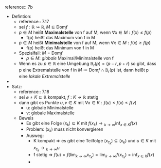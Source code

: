 reference:: 7b

- Defintion:
	- reference:: 7.17
	- sei $f:\mathbb{R}\rightarrowtail\mathbb{R},M\subseteq\text{Dom}f$
	- $p\in M$ heißt **Maximalstelle** von f auf M, wenn $\forall x\in M:f\left(x\right)\leq f\left(p\right)$
		- f(p) heißt das Maximum von f in M
	- $p\in M$ heißt **Minimalstelle** von f auf M, wenn $\forall x\in M:f\left(x\right)\geq f\left(p\right)$
		- f(p) heißt das Minimum von f in M
	- Spezialfall: $M=\text{Dom}f$
		- $p\in M$: *globale* Maximal/Minimalstelle von f
	- Wenn es zu $p\in\mathbb{R}$ eine Umgebung $\mathbb{B}_{r}\left(p\right)=\left(p-r,p+r\right)$ so gibt, dass p eine Extremalstelle von f in $M\coloneqq\text{Dom}f\cap\mathbb{B}_{r}\left(p\right)$ ist, dann heißt p eine *lokale Extremalstelle*
-
- Satz:
	- reference:: 7.18
	- sei $\varnothing\neq K\subseteq\mathbb{R}$ kompakt, $f:K\rightarrow\mathbb{R}$ stetig
	- dann gibt es Punkte $u,v\in K$ mit $\forall x\in K:f\left(u\right)\leq f\left(x\right)\leq f\left(v\right)$
		- u: globale Minimalstelle
		- v: globale Maximalstelle
	- Beweis
		- Es gibt eine Folge $\left(x_{k}\right)\subseteq K$ mit $f\left(x_{k}\right)\longrightarrow{}_{k\rightarrow\infty}\inf_{x\in K}f\left(x\right)$
		- Problem: $\left(x_{k}\right)$ muss nicht konvergieren
		- Ausweg:
			- K kompakt => es gibt eine Teilfolge $\left(x_{\tau_{k}}\right)\subseteq\left(x_{k}\right)$ und $u\in K$ mit $x_{\tau_{k}}\longrightarrow{}_{k\rightarrow\infty}u$
			- f stetig => $f\left(u\right)=f\left(\lim_{k\rightarrow\infty}x_{\tau_{k}}\right)=\lim_{k\rightarrow\infty}f\left(x_{\tau_{k}}\right)=\inf_{x\in K}f\left(x\right)$
			-